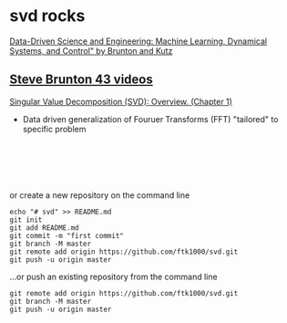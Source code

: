 # svd rocks

[Data-Driven Science and Engineering: Machine Learning, 
Dynamical Systems, and Control"  by Brunton and Kutz](http://databookuw.com/databook.pdf)<br>

## [Steve Brunton 43 videos](https://www.youtube.com/watch?v=gXbThCXjZFM&list=PLMrJAkhIeNNSVjnsviglFoY2nXildDCcv)
[Singular Value Decomposition (SVD): Overview.  (Chapter 1)](https://www.youtube.com/watch?v=gXbThCXjZFM)<br>
  - Data driven generalization of Fouruer Transforms (FFT) "tailored" to specific problem
[]()<br>
[]()<br>
[]()<br>
[]()<br>
[]()<br>
[]()<br>

or create a new repository on the command line

    echo "# svd" >> README.md
    git init
    git add README.md
    git commit -m "first commit"
    git branch -M master
    git remote add origin https://github.com/ftk1000/svd.git
    git push -u origin master
                
…or push an existing repository from the command line

    git remote add origin https://github.com/ftk1000/svd.git
    git branch -M master
    git push -u origin master
    
